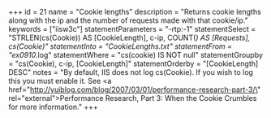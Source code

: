 +++
id = 21
name = "Cookie lengths"
description = "Returns cookie lengths along with the ip and the number of requests made with that cookie/ip."
keywords = ["iisw3c"]
statementParameters = "-rtp:-1"
statementSelect = "STRLEN(cs(Cookie)) AS [CookieLength], c-ip, COUNT(*) AS [Requests], cs(Cookie)"
statementInto = "CookieLengths.txt"
statementFrom = "ex0910*.log"
statementWhere = "cs(cookie) IS NOT null"
statementGroupby = "cs(Cookie), c-ip, [CookieLength]"
statementOrderby = "[CookieLength] DESC"
notes = "By default, IIS does not log cs(Cookie). If you wish to log this you must enable it. See <a href=\"http://yuiblog.com/blog/2007/03/01/performance-research-part-3/\" rel=\"external\">Performance Research, Part 3: When the Cookie Crumbles</a> for more information."
+++

